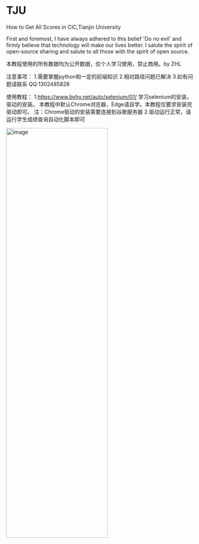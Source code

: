 # TJU
How to Get All Scores in CIC,Tianjin University

First and foremost, I have always adhered to this belief 'Do no evil' and  firmly believe that technology will make our lives better.
I salute the spirit of open-source sharing and salute to all those with the spirit of open source.


本教程使用的所有数据均为公开数据，仅个人学习使用，禁止商用。by ZHL


注意事项：
    1.需要掌握python和一定的前端知识
    2.相对路径问题已解决
    3.如有问题请联系 QQ:1302485828

    
使用教程：
    1.https://www.byhy.net/auto/selenium/01/ 学习selenium的安装，驱动的安装。
    本教程中默认Chrome浏览器，Edge请自学。本教程仅要求安装完驱动即可。
    注：Chrome驱动的安装需要连接到谷歌服务器
    2.驱动运行正常，请运行学生成绩查询自动化脚本即可


    

<img width="271" height="1093" alt="image" src="https://github.com/user-attachments/assets/31ba5451-86c2-48ba-8e9d-be108df7ec7c" />

